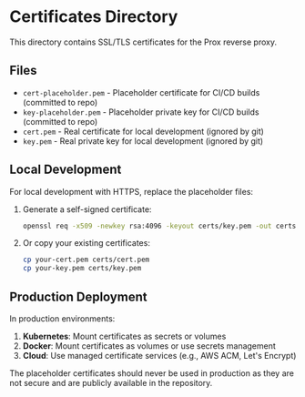 # Certificates Directory

This directory contains SSL/TLS certificates for the Prox reverse proxy.

## Files

- `cert-placeholder.pem` - Placeholder certificate for CI/CD builds (committed to repo)
- `key-placeholder.pem` - Placeholder private key for CI/CD builds (committed to repo)
- `cert.pem` - Real certificate for local development (ignored by git)
- `key.pem` - Real private key for local development (ignored by git)

## Local Development

For local development with HTTPS, replace the placeholder files:

1. Generate a self-signed certificate:
   ```bash
   openssl req -x509 -newkey rsa:4096 -keyout certs/key.pem -out certs/cert.pem -days 365 -nodes -subj "/CN=localhost"
   ```

2. Or copy your existing certificates:
   ```bash
   cp your-cert.pem certs/cert.pem
   cp your-key.pem certs/key.pem
   ```

## Production Deployment

In production environments:

1. **Kubernetes**: Mount certificates as secrets or volumes
2. **Docker**: Mount certificates as volumes or use secrets management
3. **Cloud**: Use managed certificate services (e.g., AWS ACM, Let's Encrypt)

The placeholder certificates should never be used in production as they are not secure and are publicly available in the repository.
